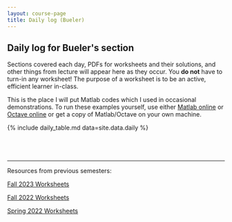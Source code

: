 ```yaml
---
layout: course-page
title: Daily log (Bueler)
---
```


## Daily log for Bueler's section

Sections covered each day, PDFs for worksheets and their solutions, and other things from lecture will appear here as they occur.  You **do not** have to turn-in any worksheet!  The purpose of a worksheet is to be an active, efficient learner in-class.

This is the place I will put Matlab codes which I used in occasional demonstrations.  To run these examples yourself, use either [Matlab online](https://matlab.mathworks.com/) or [Octave online](https://octave-online.net/) or get a copy of Matlab/Octave on your own machine.

{% include daily_table.md  data=site.data.daily %}

<div style="padding-bottom: 40px"></div>

---
Resources from previous semesters:

[Fall 2023 Worksheets](worksheetsF23.html)

[Fall 2022 Worksheets](worksheetsF22.html)

[Spring 2022 Worksheets](worksheetsS22.html)

